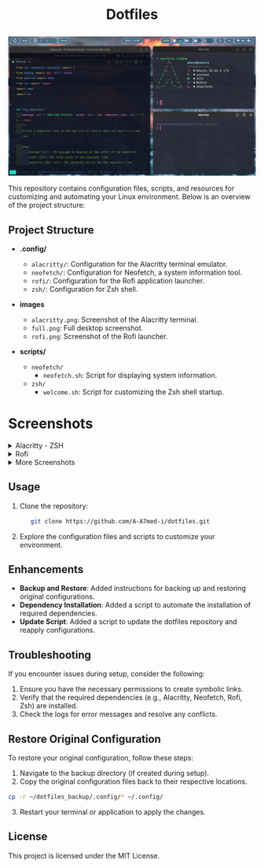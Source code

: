# <p align="center">Dotfiles</p>

![Project Overview](images/full.png)

This repository contains configuration files, scripts, and resources for customizing and automating your Linux environment. Below is an overview of the project structure:

## Project Structure

- **.config/**
  - `alacritty/`: Configuration for the Alacritty terminal emulator.
  - `neofetch/`: Configuration for Neofetch, a system information tool.
  - `rofi/`: Configuration for the Rofi application launcher.
  - `zsh/`: Configuration for Zsh shell.

- **images**
  - `alacritty.png`: Screenshot of the Alacritty terminal.
  - `full.png`: Full desktop screenshot.
  - `rofi.png`: Screenshot of the Rofi launcher.

- **scripts/**
  - `neofetch/`
    - `neofetch.sh`: Script for displaying system information.
  - `zsh/`
    - `welcome.sh`: Script for customizing the Zsh shell startup.

# Screenshots

<details>
  <summary>Alacritty - ZSH</summary>
  <img src="images/alacritty.png" alt="Alacritty Screenshot">
</details>

<details>
  <summary>Rofi </summary>
  <img src="images/rofi.png" alt="Rofi Screenshot">
</details>

<details>
  <summary>More Screenshots </summary>
  <img src="images/more screenshots (1).png" alt="More Screenshot" style="margin-right: 10px;">
  <img src="images/more screenshots (2).png" alt="More Screenshot" style="margin-left: 10px;">
</details>

## Usage

1. Clone the repository:

   ```bash
      git clone https://github.com/A-A7med-i/dotfiles.git
   ```

2. Explore the configuration files and scripts to customize your environment.

## Enhancements

- **Backup and Restore**: Added instructions for backing up and restoring original configurations.
- **Dependency Installation**: Added a script to automate the installation of required dependencies.
- **Update Script**: Added a script to update the dotfiles repository and reapply configurations.

## Troubleshooting

If you encounter issues during setup, consider the following:

1. Ensure you have the necessary permissions to create symbolic links.
2. Verify that the required dependencies (e.g., Alacritty, Neofetch, Rofi, Zsh) are installed.
3. Check the logs for error messages and resolve any conflicts.

## Restore Original Configuration

To restore your original configuration, follow these steps:

1. Navigate to the backup directory (if created during setup).
2. Copy the original configuration files back to their respective locations.

```bash
cp -r ~/dotfiles_backup/.config/* ~/.config/
```

3. Restart your terminal or application to apply the changes.

## License

This project is licensed under the MIT License.
